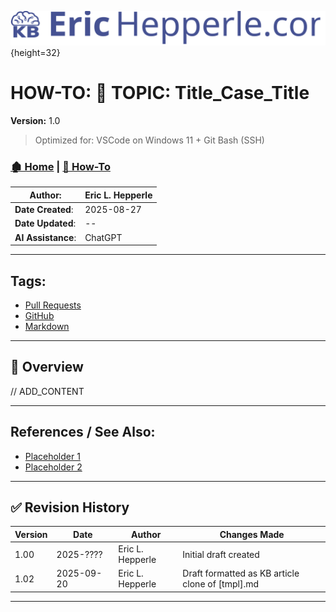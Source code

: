 <!-- 🔗 Custom Stylesheet -->
<link rel="stylesheet" href="../../_css/main.css">

<!-- 🖼️ Site Logo -->
![Site Logo](/_pix/logos/logo-ehw-kb.svg){height=32}

<!-- 📝 Title -->
# HOW-TO: 📘 TOPIC: Title_Case_Title

**Version:** 1.0


> Optimized for: VSCode on Windows 11 + Git Bash (SSH)
> 

<!-- 🧭 Navigation -->
### [🏚️ Home](../README.md) | [📁 How-To](index.md)

<!-- 👤 Metadata -->
| **Author**:        | Eric L. Hepperle |
| ------------------ | ---------------- |
| **Date Created**:  | 2025-08-27       |
| **Date Updated**:  | --               |
| **AI Assistance**: | ChatGPT          |


---

<!-- SECTION: Tags for short related (1-3 word phrase per tag) concepts (long titled articles belong in the References / See Also section above) -->
<section id="sec-tags">

## Tags:

- [Pull Requests](#)
- [GitHub](#)
- [Markdown](#)


</section>




---


<!-- 🔍 Content Section Heading -->

## 📌 Overview

// ADD_CONTENT


---

<!-- 📚 References (Optional) -->
## References / See Also:

- [Placeholder 1](#)
- [Placeholder 2](#)


---

## ✅ Revision History


| Version | Date       | Author           | Changes Made                                     |
| ------- | ---------- | ---------------- | ------------------------------------------------ |
| 1.00    | 2025-????  | Eric L. Hepperle | Initial draft created                            |
| 1.02    | 2025-09-20 | Eric L. Hepperle | Draft formatted as KB article clone of [tmpl].md |

---
